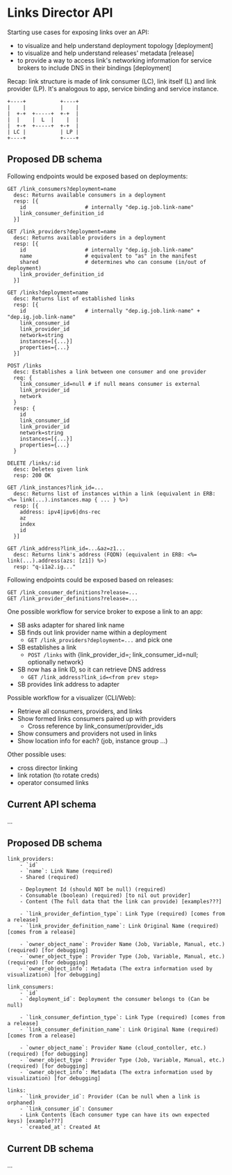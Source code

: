 # Links Director API

Starting use cases for exposing links over an API:

- to visualize and help understand deployment topology [deployment]
- to visualize and help understand releases' metadata [release]
- to provide a way to access link's networking information for service brokers to include DNS in their bindings [deployment]

Recap: link structure is made of link consumer (LC), link itself (L) and link provider (LP). It's analogous to app, service binding and service instance.

```
+----+           +----+
|    |           |    |
|  +-+  +-----+  +-+  |
|  |    |  L  |    |  |
|  +-+  +-----+  +-+  |
| LC |           | LP |
+----+           +----+
```

## Proposed DB schema

Following endpoints would be exposed based on deployments:

```
GET /link_consumers?deployment=name
  desc: Returns available consumers in a deployment
  resp: [{
    id                   # internally "dep.ig.job.link-name"
    link_consumer_definition_id
  }]

GET /link_providers?deployment=name
  desc: Returns available providers in a deployment
  resp: [{
    id                   # internally "dep.ig.job.link-name"
    name                 # equivalent to "as" in the manifest
    shared               # determines who can consume (in/out of deployment)
    link_provider_definition_id
  }]

GET /links?deployment=name
  desc: Returns list of established links
  resp: [{
    id                   # internally "dep.ig.job.link-name" + "dep.ig.job.link-name"
    link_consumer_id
    link_provider_id
    network=string
    instances=[{...}]
    properties={...}
  }]

POST /links
  desc: Establishes a link between one consumer and one provider
  req: {
    link_consumer_id=null # if null means consumer is external
    link_provider_id
    network
  }
  resp: {
    id
    link_consumer_id
    link_provider_id
    network=string
    instances=[{...}]
    properties={...}
  }

DELETE /links/:id
  desc: Deletes given link
  resp: 200 OK

GET /link_instances?link_id=...
  desc: Returns list of instances within a link (equivalent in ERB: <%= link(...).instances.map { ... } %>)
  resp: [{
    address: ipv4|ipv6|dns-rec
    az
    index
    id
  }]

GET /link_address?link_id=...&az=z1...
  desc: Returns link's address (FQDN) (equivalent in ERB: <%= link(...).address(azs: [z1]) %>)
  resp: "q-i1a2.ig..."
```

Following endpoints could be exposed based on releases:

```
GET /link_consumer_definitions?release=...
GET /link_provider_definitions?release=...
```

One possible workflow for service broker to expose a link to an app:

- SB asks adapter for shared link name
- SB finds out link provider name within a deployment
  - `GET /link_providers?deployment=...` and pick one
- SB establishes a link
  - `POST /links` with {link_provider_id=<from prev step>; link_consumer_id=null; optionally network}
- SB now has a link ID, so it can retrieve DNS address
  - `GET /link_address?link_id=<from prev step>`
- SB provides link address to adapter

Possible workflow for a visualizer (CLI/Web):

- Retrieve all consumers, providers, and links
- Show formed links consumers paired up with providers
  - Cross reference by link_consumer/provider_ids
- Show consumers and providers not used in links
- Show location info for each? (job, instance group ...)

Other possible uses:

- cross director linking
- link rotation (to rotate creds)
- operator consumed links


## Current API schema

...

## Proposed DB schema

```
link_providers:
    - `id`
    - `name`: Link Name (required)
    - Shared (required)

    - Deployment Id (should NOT be null) (required)
    - Consumable (boolean) (required) [to nil out provider]
    - Content (The full data that the link can provide) [examples???]

    - `link_provider_defintion_type`: Link Type (required) [comes from a release]
    - `link_provider_definition_name`: Link Original Name (required) [comes from a release]

    - `owner_object_name`: Provider Name (Job, Variable, Manual, etc.) (required) [for debugging]
    - `owner_object_type`: Provider Type (Job, Variable, Manual, etc.) (required) [for debugging]
    - `owner_object_info`: Metadata (The extra information used by visualization) [for debugging]

link_consumers:
    - `id`
    - `deployment_id`: Deployment the consumer belongs to (Can be null)

    - `link_consumer_defintion_type`: Link Type (required) [comes from a release]
    - `link_consumer_definition_name`: Link Original Name (required) [comes from a release]

    - `owner_object_name`: Provider Name (cloud_contoller, etc.) (required) [for debugging]
    - `owner_object_type`: Provider Type (Job, Variable, Manual, etc.) (required) [for debugging]
    - `owner_object_info`: Metadata (The extra information used by visualization) [for debugging]

links:
    - `link_provider_id`: Provider (Can be null when a link is orphaned)
    - `link_consumer_id`: Consumer
    - Link Contents (Each consumer type can have its own expected keys) [example???]
    - `created_at`: Created At
```

## Current DB schema

...
